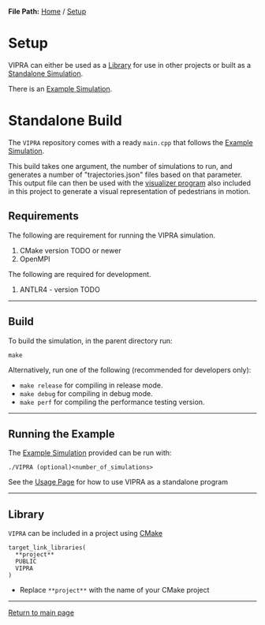 **File Path:** [Home](../../docs.md) / [Setup](setup.md)
# Setup

VIPRA can either be used as a [Library](#library) for use in other projects or built as a [Standalone Simulation](#standalone-build).

There is an [Example Simulation](../examples/simulation.md).

# Standalone Build

The `VIPRA` repository comes with a ready `main.cpp` that follows the [Example Simulation](../examples/simulation.md).

This build takes one argument, the number of simulations to run, and generates a number of "trajectories.json" files based on that parameter. This output file can then be used with the [visualizer program](../tools/visualizer.md) also included in this project to generate a visual representation of pedestrians in motion. 

## Requirements

The following are requirement for running the VIPRA simulation.

1. CMake version TODO or newer
2. OpenMPI

The following are required for development.

1. ANTLR4 - version TODO

---

## Build

To build the simulation, in the parent directory run:
```
make
```

Alternatively, run one of the following (recommended for developers only):

- `make release` for compiling in release mode.
- `make debug` for compiling in debug mode.
- `make perf` for compiling the performance testing version.

---

## Running the Example

The [Example Simulation](../examples/simulation.md) provided can be run with:
```
./VIPRA (optional)<number_of_simulations>
```

See the [Usage Page](usage.md) for how to use VIPRA as a standalone program

---

## Library

`VIPRA` can be included in a project using [CMake](https://cmake.org/)

```
target_link_libraries(
  **project**
  PUBLIC
  VIPRA
)
```

- Replace `**project**` with the name of your CMake project

---

[Return to main page](../../docs.md)